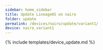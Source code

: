 ```yaml
---
sidebar: home_sidebar
title: Update LineageOS on nairo
folder: update
permalink: /devices/nairo/update/variant1/
device: nairo_variant1
---
```

{% include templates/device_update.md %}
